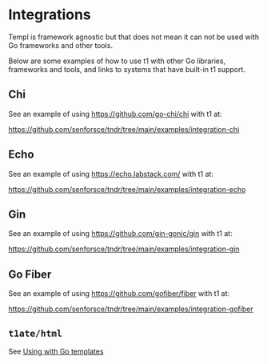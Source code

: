 # Integrations

Templ is framework agnostic but that does not mean it can not be used with Go frameworks and other tools.

Below are some examples of how to use t1 with other Go libraries, frameworks and tools, and links to systems that have built-in t1 support.

## Chi

See an example of using https://github.com/go-chi/chi with t1 at:

https://github.com/senforsce/tndr/tree/main/examples/integration-chi

## Echo

See an example of using https://echo.labstack.com/ with t1 at:

https://github.com/senforsce/tndr/tree/main/examples/integration-echo

## Gin

See an example of using https://github.com/gin-gonic/gin with t1 at:

https://github.com/senforsce/tndr/tree/main/examples/integration-gin

## Go Fiber

See an example of using https://github.com/gofiber/fiber with t1 at:

https://github.com/senforsce/tndr/tree/main/examples/integration-gofiber

## `t1ate/html`

See [Using with Go templates](../syntax-and-usage/using-with-go-templates)
